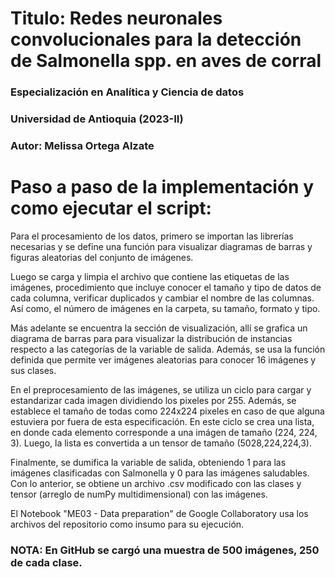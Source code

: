 # Titulo: Redes neuronales convolucionales para la detección de Salmonella spp. en aves de corral
### Especialización en Analítica y Ciencia de datos
### Universidad de Antioquia (2023-II)
### Autor: Melissa Ortega Alzate

# Paso a paso de la implementación y como ejecutar el script:
Para el procesamiento de los datos, primero se importan las librerías necesarias y se define una función para visualizar diagramas de barras y figuras aleatorias del conjunto de imágenes.

Luego se carga y limpia el archivo que contiene las etiquetas de las imágenes, procedimiento que incluye conocer el tamaño y tipo de datos de cada columna, verificar duplicados y cambiar el nombre de las columnas. Así como, el número de imágenes en la carpeta, su tamaño, formato y tipo.

Más adelante se encuentra la sección de visualización, allí se grafica un diagrama de barras para para visualizar la distribución de instancias respecto a las categorías de la variable de salida. Además, se usa la función definida que permite ver imágenes aleatorias para conocer 16 imágenes y sus clases.

En el preprocesamiento de las imágenes, se utiliza un ciclo para cargar y estandarizar cada imagen dividiendo los pixeles por 255. Además, se establece el tamaño de todas como 224x224 pixeles en caso de que alguna estuviera por fuera de esta especificación. En este ciclo se crea una lista, en donde cada elemento corresponde a una imágen de tamaño (224, 224, 3). Luego, la lista es convertida a un tensor de tamaño (5028,224,224,3).

Finalmente, se dumifica la variable de salida, obteniendo 1 para las imágenes clasificadas con Salmonella y 0 para las imágenes saludables. Con lo anterior, se obtiene un archivo .csv modificado con las clases y tensor (arreglo de numPy multidimensional) con las imágenes.

El Notebook "ME03 - Data preparation" de Google Collaboratory usa los archivos del repositorio como insumo para su ejecución.

### NOTA: En GitHub se cargó una muestra de 500 imágenes, 250 de cada clase.